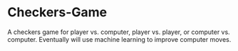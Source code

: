 # Checkers-Game
A checkers game for player vs. computer, player vs. player, or computer vs. computer. Eventually will use machine learning to improve computer moves.
